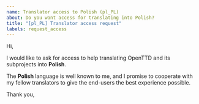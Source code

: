 ```yaml
---
name: Translator access to Polish (pl_PL)
about: Do you want access for translating into Polish?
title: "[pl_PL] Translator access request"
labels: request_access
---
```


<!-- translator: pl_PL -->
<!-- Please do not edit the header of this template. -->

Hi,

I would like to ask for access to help translating OpenTTD and its subprojects into **Polish**.

The **Polish** language is well known to me, and I promise to cooperate with my fellow translators to give the end-users the best experience possible.

<!-- Please do not edit the above message. Do feel free to add a personal note after this line. -->

Thank you,
